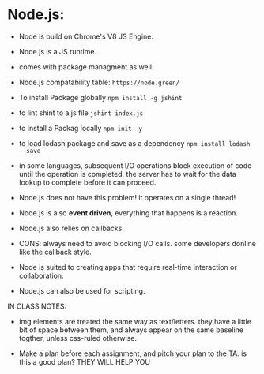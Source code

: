 # Node.js:

- Node is build on Chrome's V8 JS Engine.
- Node.js is a JS runtime.
- comes with package managment as well.
- Node.js compatability table: `https://node.green/`

- To install Package globally `npm install -g jshint`
- to lint shint to a js file `jshint index.js`
- to install a Packag locally `npm init -y`
- to load lodash package and save as a dependency `npm install lodash --save`

- in some languages, subsequent I/O operations block execution of code until the operation is completed. the server has to wait for the data lookup to complete before it can proceed.
- Node.js does not have this problem! it operates on a single thread!
- Node.js is also **event driven**, everything that happens is a reaction.
- Node.js also relies on callbacks.

- CONS: always need to avoid blocking I/O calls. some developers donline like the callback style.

- Node is suited to creating apps that require real-time interaction or collaboration.
- Node.js can also be used for scripting.

IN CLASS NOTES:

- img elements are treated the same way as text/letters. they have a little bit of space between them, and always appear on the same baseline togther, unless css-ruled otherwise.

- Make a plan before each assignment, and pitch your plan to the TA. is this a good plan? THEY WILL HELP YOU
